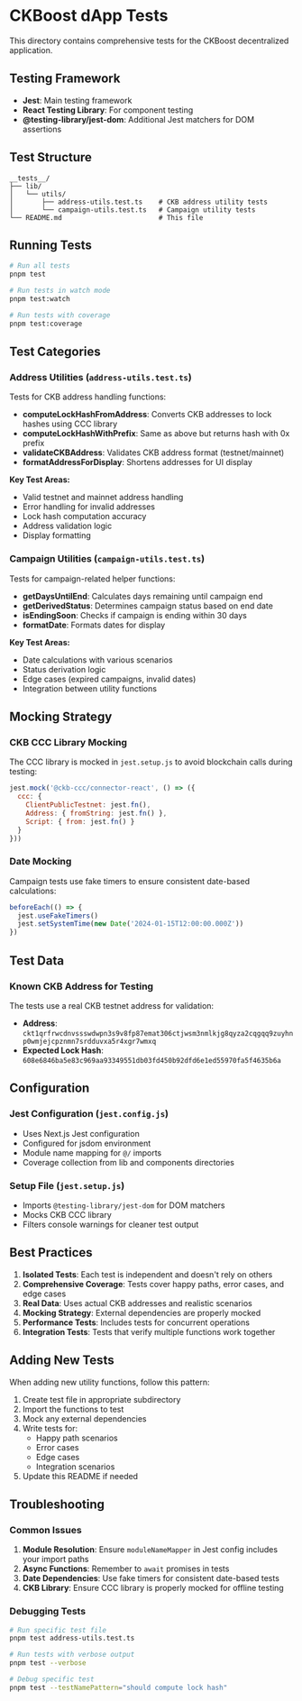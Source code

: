 # CKBoost dApp Tests

This directory contains comprehensive tests for the CKBoost decentralized application.

## Testing Framework

- **Jest**: Main testing framework
- **React Testing Library**: For component testing
- **@testing-library/jest-dom**: Additional Jest matchers for DOM assertions

## Test Structure

```
__tests__/
├── lib/
│   └── utils/
│       ├── address-utils.test.ts    # CKB address utility tests
│       └── campaign-utils.test.ts   # Campaign utility tests
└── README.md                        # This file
```

## Running Tests

```bash
# Run all tests
pnpm test

# Run tests in watch mode
pnpm test:watch

# Run tests with coverage
pnpm test:coverage
```

## Test Categories

### Address Utilities (`address-utils.test.ts`)

Tests for CKB address handling functions:

- **computeLockHashFromAddress**: Converts CKB addresses to lock hashes using CCC library
- **computeLockHashWithPrefix**: Same as above but returns hash with 0x prefix
- **validateCKBAddress**: Validates CKB address format (testnet/mainnet)
- **formatAddressForDisplay**: Shortens addresses for UI display

**Key Test Areas:**
- Valid testnet and mainnet address handling
- Error handling for invalid addresses
- Lock hash computation accuracy
- Address validation logic
- Display formatting

### Campaign Utilities (`campaign-utils.test.ts`)

Tests for campaign-related helper functions:

- **getDaysUntilEnd**: Calculates days remaining until campaign end
- **getDerivedStatus**: Determines campaign status based on end date
- **isEndingSoon**: Checks if campaign is ending within 30 days
- **formatDate**: Formats dates for display

**Key Test Areas:**
- Date calculations with various scenarios
- Status derivation logic
- Edge cases (expired campaigns, invalid dates)
- Integration between utility functions

## Mocking Strategy

### CKB CCC Library Mocking

The CCC library is mocked in `jest.setup.js` to avoid blockchain calls during testing:

```javascript
jest.mock('@ckb-ccc/connector-react', () => ({
  ccc: {
    ClientPublicTestnet: jest.fn(),
    Address: { fromString: jest.fn() },
    Script: { from: jest.fn() }
  }
}))
```

### Date Mocking

Campaign tests use fake timers to ensure consistent date-based calculations:

```javascript
beforeEach(() => {
  jest.useFakeTimers()
  jest.setSystemTime(new Date('2024-01-15T12:00:00.000Z'))
})
```

## Test Data

### Known CKB Address for Testing

The tests use a real CKB testnet address for validation:
- **Address**: `ckt1qrfrwcdnvssswdwpn3s9v8fp87emat306ctjwsm3nmlkjg8qyza2cqgqq9zuyhnp0wmjejcpznmn7srdduvxa5r4xgr7wmxq`
- **Expected Lock Hash**: `608e6846ba5e83c969aa93349551db03fd450b92dfd6e1ed55970fa5f4635b6a`

## Configuration

### Jest Configuration (`jest.config.js`)

- Uses Next.js Jest configuration
- Configured for jsdom environment
- Module name mapping for `@/` imports
- Coverage collection from lib and components directories

### Setup File (`jest.setup.js`)

- Imports `@testing-library/jest-dom` for DOM matchers
- Mocks CKB CCC library
- Filters console warnings for cleaner test output

## Best Practices

1. **Isolated Tests**: Each test is independent and doesn't rely on others
2. **Comprehensive Coverage**: Tests cover happy paths, error cases, and edge cases
3. **Real Data**: Uses actual CKB addresses and realistic scenarios
4. **Mocking Strategy**: External dependencies are properly mocked
5. **Performance Tests**: Includes tests for concurrent operations
6. **Integration Tests**: Tests that verify multiple functions work together

## Adding New Tests

When adding new utility functions, follow this pattern:

1. Create test file in appropriate subdirectory
2. Import the functions to test
3. Mock any external dependencies
4. Write tests for:
   - Happy path scenarios
   - Error cases
   - Edge cases
   - Integration scenarios
5. Update this README if needed

## Troubleshooting

### Common Issues

1. **Module Resolution**: Ensure `moduleNameMapper` in Jest config includes your import paths
2. **Async Functions**: Remember to `await` promises in tests
3. **Date Dependencies**: Use fake timers for consistent date-based tests
4. **CKB Library**: Ensure CCC library is properly mocked for offline testing

### Debugging Tests

```bash
# Run specific test file
pnpm test address-utils.test.ts

# Run tests with verbose output
pnpm test --verbose

# Debug specific test
pnpm test --testNamePattern="should compute lock hash"
```